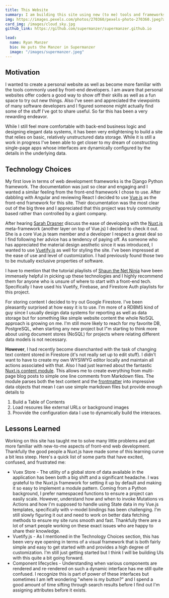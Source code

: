 ```yaml
---
title: This Website
summary: I am building this site using new (to me) tools and frameworks. I am using the Nuxt.js meta-framework along Vuetify.js to build the front-end.  I started using Google Firestore but am migrating to Nuxt Content for the.....um.... content. This has all be a fantastic learning experience. I am learning better how to leverage the many great existing services to make building websites easy.
img: https://images.pexels.com/photos/270360/pexels-photo-270360.jpeg?auto=compress&cs=tinysrgb&dpr=2&h=750&w=1260
card_img: /images/cloud_sky.jpg
github_link: https://github.com/supermanzer/supermanzer.github.io

lead:
  name: Ryan Manzer
  bio: He puts the Manzer in Supermanzer
  image: "/images/supermanzer.jpeg"
---
```


## Motivation
I wanted to create a personal website as well as become more familiar with the tools commonly used by front-end developers. I am aware that personal websites offer coders a good way to show off their skills as well as a fun space to try out new things. Also I've seen and appreciated the viewpoints of many software developers and I figured someone might actually find some of the stuff I've got to share useful. So far this has been a very rewarding endeavor.

While I still feel more comfortable with back-end business logic and designing elegant data systems, it has been very enlightening to build a site that relies on basic, relatively unstructured data storage.  While it is still a work in progress I've been able to get closer to my dream of constructing single-page apps whose interfaces are dynamically configured by the details in the underlying data.

## Technology Choices
My first love in terms of web development frameworks is the Django Python framework. The documentation was just so clear and engaging and I wanted a similar feeling from the front-end framework I chose to use. After dabbling with Angular and reviewing React I decided to use [Vue.js](https://vuejs.org/) as the front-end framework for this site. Their documentation was the most clear out of the big three and I appreciated that this project was truly community based rather than controlled by a giant company.

After hearing [Sarah Drasner](https://sarahdrasnerdesign.com/) discuss the ease of developing with the [Nuxt.js](https://nuxtjs.org/) meta-framework (another layer on top of Vue.js) I decided to check it out. She is a core Vue.js team member and a developer I respect a great deal so I find following her advice has a tendency of paying off. As someone who has appreciated the material design aesthetic since it was introduced, I wanted to use [Vuetify.js](https://vuetifyjs.com/en/) as well for styling the site. I've been impressed at the ease of use and level of customization. I had previously found those two to be mutually exclusive properties of software.

I have to mention that the tutorial playlists of [Shaun the Net Ninja](https://www.youtube.com/c/TheNetNinja/featured) have been immensely helpful in picking up these technologies and I highly recommend them for anyone who is unsure of where to start with a front-end tech. Specifically I have used his Vuetify, Firebase, and Firestore Auth playlists for this project.

For storing content I decided to try out Google Firestore. I've been pleasantly surprised at how easy it is to use. I'm more of a RDBMS kind of guy since I usually design data systems for reporting as well as data storage but for something like simple website content the whole NoSQL approach is growing on me. I'm still more likely to reach for my favorite DB, PostgreSQL, when starting any new project but I"m starting to think more about using document stores (NoSQL) for projects where relating different data models is not necessary.  

**However**, I had recently become disenchanted with the task of changing text content stored in Firestore (it's not really set up to edit stuff).  I didn't want to have to create my own WYSIWYG editor locally and maintain all actions associated with that.  Also I had just learned about the fantastic [Nuxt.js content module](https://content.nuxtjs.org/).  This allows me to create everything from multi-page blog posts to simple one line comments from Markdown files.  The module parses both the text content and the [frontmatter](https://jekyllrb.com/docs/front-matter/) into impressive data objects that mean I can use simple markdown files but provide enough details to 
1. Build a Table of Contents
1. Load resoures like external URLs or background images
1. Provvide the configuration data I use to dynamically build the interaces.



## Lessons Learned

Working on this site has taught me to solve many little problems and get more familiar with new-to-me aspects of front-end web development. Thankfully the good people a Nuxt.js have made some of this learning curve a bit less steep. Here's a quick list of some parts that have excited, confused, and frustrated me:

- Vuex Store - The utility of a global store of data available in the application has been both a big shift and a significant headache. I was grateful to the Nuxt.js framework for setting it up by default and making it so easy to implement a module pattern. Coming from a Python background, I prefer namespaced functions to ensure a project can easily scale. However, understand how and when to invoke Mutations vs Actions and how I'm supposed to handle using State data in my Vue.js templates, specifically with v-model bindings has been challenging. I'm still slowly figuring it out and need to work on better data fetching methods to ensure my site runs smooth and fast. Thankfully there are a lot of smart people working on these exact issues who are happy to share their knowledge.
- Vuetify.js - As I mentioned in the Technology Choices section, this has been very eye opening in terms of a visual framework that is both fairly simple and easy to get started with and provides a high degree of customization. I'm still just getting started but I think I will be building UIs with this quite a bit going forward.
- Component lifecycles - Understanding when various components are rendered and re-rendered on such a dynamic interface has me still quite confused.  I recognize this is part of power of these interfaces but sometimes I am left wondering "where is my button?" and I spend a good amount of time sifting through search results before I find out I'm assigning attributes before it exists.

